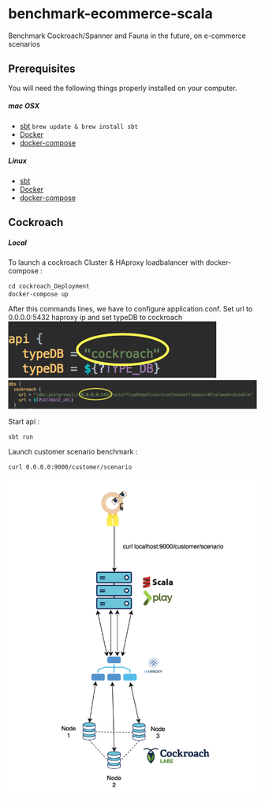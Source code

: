 # benchmark-ecommerce-scala
Benchmark Cockroach/Spanner and Fauna in the future, on e-commerce scenarios


## Prerequisites

You will need the following things properly installed on your computer.

##### mac OSX

* [sbt](https://www.scala-sbt.org/1.x/docs/Installing-sbt-on-Mac.html)
`brew update & brew install sbt` 
* [Docker](https://docs.docker.com/docker-for-mac/install/) 
* [docker-compose](https://docs.docker.com/compose/install/) 

##### Linux

* [sbt](https://www.scala-sbt.org/0.13/docs/Installing-sbt-on-Linux.html) 
* [Docker](https://docs.docker.com/install/linux/docker-ce/ubuntu/) 
* [docker-compose](https://docs.docker.com/compose/install/) 

## Cockroach

##### Local 

To launch a cockroach Cluster & HAproxy loadbalancer with docker-compose :

```
cd cockroach_Deployment
docker-compose up
```

After this commands lines, we have to configure application.conf.
Set url to 0.0.0.0:5432 haproxy ip and set typeDB to cockroach
![alt text](public/images/typeDB_config.png "Description goes here")
![alt text](public/images/url_config.png "Description goes here")


Start api :

```
sbt run
``` 

Launch customer scenario benchmark : 
```
curl 0.0.0.0:9000/customer/scenario
``` 
![alt text](public/images/global_stack_local_cockroach.png "Description goes here")



